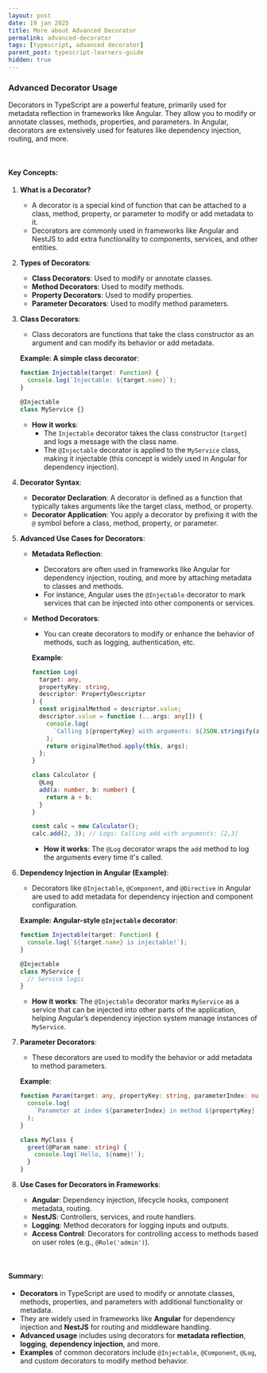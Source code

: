 ```yaml
---
layout: post
date: 19 jan 2025
title: More about Advanced Decorator
permalink: advanced-decorator
tags: [typescript, advanced decorator]
parent_post: typescript-learners-guide
hidden: true
---
```


### **Advanced Decorator Usage**

Decorators in TypeScript are a powerful feature, primarily used for metadata reflection in frameworks like Angular. They allow you to modify or annotate classes, methods, properties, and parameters. In Angular, decorators are extensively used for features like dependency injection, routing, and more.

<br>
 
#### Key Concepts:

1. **What is a Decorator?**

   - A decorator is a special kind of function that can be attached to a class, method, property, or parameter to modify or add metadata to it.
   - Decorators are commonly used in frameworks like Angular and NestJS to add extra functionality to components, services, and other entities.

2. **Types of Decorators**:

   - **Class Decorators**: Used to modify or annotate classes.
   - **Method Decorators**: Used to modify methods.
   - **Property Decorators**: Used to modify properties.
   - **Parameter Decorators**: Used to modify method parameters.

3. **Class Decorators**:

   - Class decorators are functions that take the class constructor as an argument and can modify its behavior or add metadata.

   **Example: A simple class decorator**:

   ```typescript
   function Injectable(target: Function) {
     console.log(`Injectable: ${target.name}`);
   }

   @Injectable
   class MyService {}
   ```

   - **How it works**:
     - The `Injectable` decorator takes the class constructor (`target`) and logs a message with the class name.
     - The `@Injectable` decorator is applied to the `MyService` class, making it injectable (this concept is widely used in Angular for dependency injection).

4. **Decorator Syntax**:

   - **Decorator Declaration**: A decorator is defined as a function that typically takes arguments like the target class, method, or property.
   - **Decorator Application**: You apply a decorator by prefixing it with the `@` symbol before a class, method, property, or parameter.

5. **Advanced Use Cases for Decorators**:

   - **Metadata Reflection**:

     - Decorators are often used in frameworks like Angular for dependency injection, routing, and more by attaching metadata to classes and methods.
     - For instance, Angular uses the `@Injectable` decorator to mark services that can be injected into other components or services.

   - **Method Decorators**:

     - You can create decorators to modify or enhance the behavior of methods, such as logging, authentication, etc.

     **Example**:

     ```typescript
     function Log(
       target: any,
       propertyKey: string,
       descriptor: PropertyDescriptor
     ) {
       const originalMethod = descriptor.value;
       descriptor.value = function (...args: any[]) {
         console.log(
           `Calling ${propertyKey} with arguments: ${JSON.stringify(args)}`
         );
         return originalMethod.apply(this, args);
       };
     }

     class Calculator {
       @Log
       add(a: number, b: number) {
         return a + b;
       }
     }

     const calc = new Calculator();
     calc.add(2, 3); // Logs: Calling add with arguments: [2,3]
     ```

     - **How it works**: The `@Log` decorator wraps the `add` method to log the arguments every time it's called.

6. **Dependency Injection in Angular (Example)**:

   - Decorators like `@Injectable`, `@Component`, and `@Directive` in Angular are used to add metadata for dependency injection and component configuration.

   **Example: Angular-style `@Injectable` decorator**:

   ```typescript
   function Injectable(target: Function) {
     console.log(`${target.name} is injectable!`);
   }

   @Injectable
   class MyService {
     // Service logic
   }
   ```

   - **How it works**: The `@Injectable` decorator marks `MyService` as a service that can be injected into other parts of the application, helping Angular’s dependency injection system manage instances of `MyService`.

7. **Parameter Decorators**:

   - These decorators are used to modify the behavior or add metadata to method parameters.

   **Example**:

   ```typescript
   function Param(target: any, propertyKey: string, parameterIndex: number) {
     console.log(
       `Parameter at index ${parameterIndex} in method ${propertyKey} was decorated`
     );
   }

   class MyClass {
     greet(@Param name: string) {
       console.log(`Hello, ${name}!`);
     }
   }
   ```

8. **Use Cases for Decorators in Frameworks**:
   - **Angular**: Dependency injection, lifecycle hooks, component metadata, routing.
   - **NestJS**: Controllers, services, and route handlers.
   - **Logging**: Method decorators for logging inputs and outputs.
   - **Access Control**: Decorators for controlling access to methods based on user roles (e.g., `@Role('admin')`).

<br>
 
#### Summary:
- **Decorators** in TypeScript are used to modify or annotate classes, methods, properties, and parameters with additional functionality or metadata.
- They are widely used in frameworks like **Angular** for dependency injection and **NestJS** for routing and middleware handling.
- **Advanced usage** includes using decorators for **metadata reflection**, **logging**, **dependency injection**, and more.
- **Examples** of common decorators include `@Injectable`, `@Component`, `@Log`, and custom decorators to modify method behavior.
